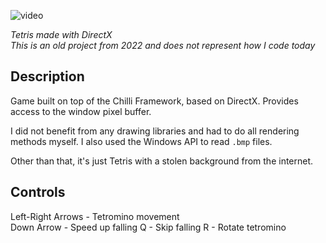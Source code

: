 ![video](showcase/sneak_peak.gif)

*Tetris made with DirectX*  
*This is an old project from 2022 and does not represent how I code today*

## Description

Game built on top of the Chilli Framework, based on DirectX. Provides access to the window pixel buffer.  

I did not benefit from any drawing libraries and had to do all rendering methods myself. I also used the Windows API to read `.bmp` files.  

Other than that, it's just Tetris with a stolen background from the internet.

## Controls 

Left-Right Arrows - Tetromino movement  
Down Arrow - Speed up falling
Q - Skip falling
R - Rotate tetromino
